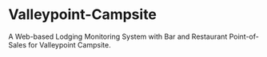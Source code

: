 # Valleypoint-Campsite
A Web-based Lodging Monitoring System with Bar and Restaurant Point-of-Sales for Valleypoint Campsite.
